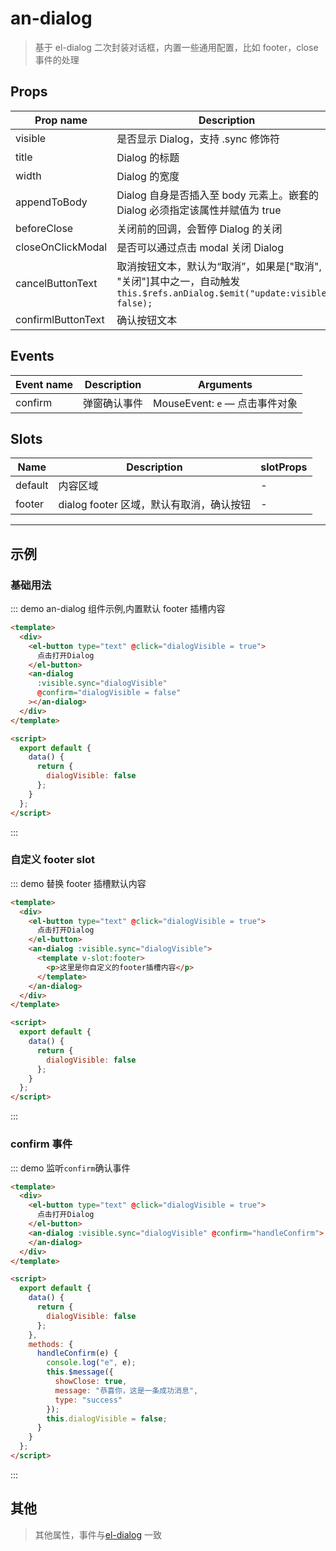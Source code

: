 # an-dialog

> 基于 el-dialog 二次封装对话框，内置一些通用配置，比如 footer，close 事件的处理

## Props

| Prop name          | Description                                                                                                                | Type    | Values | Default         |
| ------------------ | -------------------------------------------------------------------------------------------------------------------------- | ------- | ------ | --------------- |
| visible            | 是否显示 Dialog，支持 .sync 修饰符                                                                                         | boolean | -      | false           |
| title              | Dialog 的标题                                                                                                              | string  | -      | ""              |
| width              | Dialog 的宽度                                                                                                              | string  | -      | "500px"         |
| appendToBody       | Dialog 自身是否插入至 body 元素上。嵌套的 Dialog 必须指定该属性并赋值为 true                                               | boolean | -      | true            |
| beforeClose        | 关闭前的回调，会暂停 Dialog 的关闭                                                                                         | func    | -      |                 |
| closeOnClickModal  | 是否可以通过点击 modal 关闭 Dialog                                                                                         | boolean | -      | false           |
| cancelButtonText   | 取消按钮文本，默认为“取消”，如果是["取消", "关闭"]其中之一，自动触发 `this.$refs.anDialog.$emit("update:visible", false);` | string  | -      | closeBtnText[0] |
| confirmlButtonText | 确认按钮文本                                                                                                               | string  | -      | "确定"          |

## Events

| Event name | Description  | Arguments                                     |
| ---------- | ------------ | --------------------------------------------- |
| confirm    | 弹窗确认事件 | MouseEvent: <code>e</code> — 点击事件对象<br> |

## Slots

| Name    | Description                              | slotProps |
| ------- | ---------------------------------------- | --------- |
| default | 内容区域                                 | -         |
| footer  | dialog footer 区域，默认有取消，确认按钮 | -         |

---

## 示例

### 基础用法

::: demo an-dialog 组件示例,内置默认 footer 插槽内容

```html
<template>
  <div>
    <el-button type="text" @click="dialogVisible = true">
      点击打开Dialog
    </el-button>
    <an-dialog
      :visible.sync="dialogVisible"
      @confirm="dialogVisible = false"
    ></an-dialog>
  </div>
</template>

<script>
  export default {
    data() {
      return {
        dialogVisible: false
      };
    }
  };
</script>
```

:::

### 自定义 footer slot

::: demo 替换 footer 插槽默认内容

```html
<template>
  <div>
    <el-button type="text" @click="dialogVisible = true">
      点击打开Dialog
    </el-button>
    <an-dialog :visible.sync="dialogVisible">
      <template v-slot:footer>
        <p>这里是你自定义的footer插槽内容</p>
      </template>
    </an-dialog>
  </div>
</template>

<script>
  export default {
    data() {
      return {
        dialogVisible: false
      };
    }
  };
</script>
```

:::

### confirm 事件

::: demo 监听`confirm`确认事件

```html
<template>
  <div>
    <el-button type="text" @click="dialogVisible = true">
      点击打开Dialog
    </el-button>
    <an-dialog :visible.sync="dialogVisible" @confirm="handleConfirm">
    </an-dialog>
  </div>
</template>

<script>
  export default {
    data() {
      return {
        dialogVisible: false
      };
    },
    methods: {
      handleConfirm(e) {
        console.log("e", e);
        this.$message({
          showClose: true,
          message: "恭喜你，这是一条成功消息",
          type: "success"
        });
        this.dialogVisible = false;
      }
    }
  };
</script>
```

:::

## 其他

> 其他属性，事件与[el-dialog](https://element.eleme.cn/#/zh-CN/component/dialog) 一致
